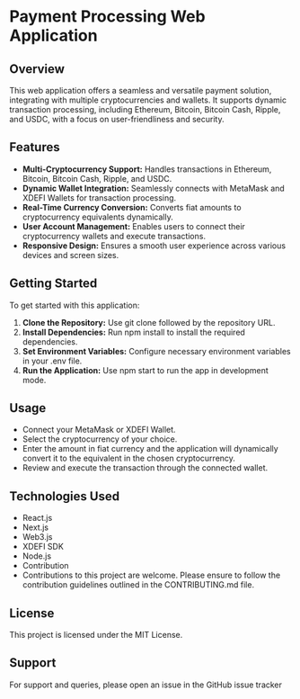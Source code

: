 # Payment Processing Web Application

## Overview

This web application offers a seamless and versatile payment solution, integrating with multiple cryptocurrencies and wallets. It supports dynamic transaction processing, including Ethereum, Bitcoin, Bitcoin Cash, Ripple, and USDC, with a focus on user-friendliness and security.

## Features

<ul>
    <li><b>Multi-Cryptocurrency Support:</b> Handles transactions in Ethereum, Bitcoin, Bitcoin Cash, Ripple, and USDC.</li>
    <li><b>Dynamic Wallet Integration:</b> Seamlessly connects with MetaMask and XDEFI Wallets for transaction processing.</li>
    <li><b>Real-Time Currency Conversion:</b> Converts fiat amounts to cryptocurrency equivalents dynamically.</li>
    <li><b>User Account Management:</b> Enables users to connect their cryptocurrency wallets and execute transactions.</li>
    <li><b>Responsive Design:</b> Ensures a smooth user experience across various devices and screen sizes.</li>
    
</ul>

## Getting Started

To get started with this application:

<ol>
    <li><b>Clone the Repository:</b> Use git clone followed by the repository URL.</li>
    <li><b>Install Dependencies:</b> Run npm install to install the required dependencies.</li>
    <li><b>Set Environment Variables:</b> Configure necessary environment variables in your .env file.</li>
    <li><b>Run the Application:</b> Use npm start to run the app in development mode.</li>
    
</ol>

## Usage

<ul>
    <li>Connect your MetaMask or XDEFI Wallet.</li>
    <li>Select the cryptocurrency of your choice.</li>
    <li>Enter the amount in fiat currency and the application will dynamically convert it to the equivalent in the chosen cryptocurrency.</li>
    <li>Review and execute the transaction through the connected wallet.</li>
</ul>

## Technologies Used

<ul>
    <li>React.js</li>
    <li>Next.js</li>
    <li>Web3.js</li>
    <li>XDEFI SDK</li>
    <li>Node.js</li>
    <li>Contribution</li>
    <li>Contributions to this project are welcome. Please ensure to follow the contribution guidelines outlined in the CONTRIBUTING.md file.</li>
</ul>

## License

This project is licensed under the MIT License.

## Support

For support and queries, please open an issue in the GitHub issue tracker
